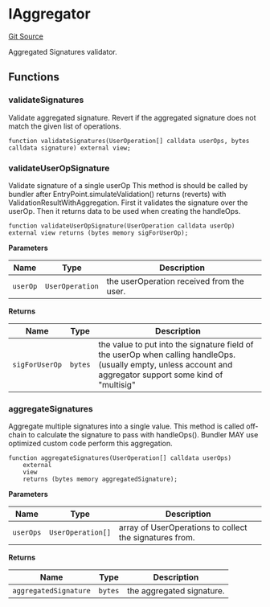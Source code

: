# IAggregator
[Git Source](https://github.com/TrueWallet/contracts/blob/db2e75cb332931da5fdaa38bec9e4d367be1d851/src/interfaces/IAggregator.sol)

Aggregated Signatures validator.


## Functions
### validateSignatures

Validate aggregated signature.
Revert if the aggregated signature does not match the given list of operations.


```solidity
function validateSignatures(UserOperation[] calldata userOps, bytes calldata signature) external view;
```

### validateUserOpSignature

Validate signature of a single userOp
This method is should be called by bundler after EntryPoint.simulateValidation() returns (reverts) with ValidationResultWithAggregation.
First it validates the signature over the userOp. Then it returns data to be used when creating the handleOps.


```solidity
function validateUserOpSignature(UserOperation calldata userOp) external view returns (bytes memory sigForUserOp);
```
**Parameters**

|Name|Type|Description|
|----|----|-----------|
|`userOp`|`UserOperation`|the userOperation received from the user.|

**Returns**

|Name|Type|Description|
|----|----|-----------|
|`sigForUserOp`|`bytes`|the value to put into the signature field of the userOp when calling handleOps. (usually empty, unless account and aggregator support some kind of "multisig"|


### aggregateSignatures

Aggregate multiple signatures into a single value.
This method is called off-chain to calculate the signature to pass with handleOps().
Bundler MAY use optimized custom code perform this aggregation.


```solidity
function aggregateSignatures(UserOperation[] calldata userOps)
    external
    view
    returns (bytes memory aggregatedSignature);
```
**Parameters**

|Name|Type|Description|
|----|----|-----------|
|`userOps`|`UserOperation[]`|array of UserOperations to collect the signatures from.|

**Returns**

|Name|Type|Description|
|----|----|-----------|
|`aggregatedSignature`|`bytes`|the aggregated signature.|


